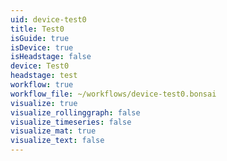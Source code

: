 ```yaml
---
uid: device-test0
title: Test0
isGuide: true
isDevice: true
isHeadstage: false
device: Test0
headstage: test
workflow: true
workflow_file: ~/workflows/device-test0.bonsai
visualize: true
visualize_rollinggraph: false
visualize_timeseries: false
visualize_mat: true
visualize_text: false
---
```

